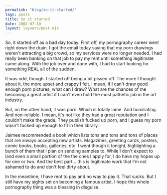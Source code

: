 ```yaml
---
permalink: "blog/so-it-started/"
tags: posts
title: So it started
date: 2002-07-10
layout: layouts/post.njk
---
```


So, it started off as a bad day today. First off, my pornography career went right down the drain. I got the email today saying that my porn drawings weren't attracting a big crowd, so my services were no longer needed. I had really been banking on that job to pay my rent until something legitimate came along. With the job over and done with, I had to start looking for something REAL all of the sudden.

It was odd, though. I started off being a bit pissed off. The more I thought about it, the more upset and crappy I felt. I mean, if I can't draw good enough porn pictures, what can I draw? What are the chances of me becoming a great artist if I can't even hold the most pathetic job in the art industry.

But, on the other hand, it was porn. Which is totally lame. And humiliating. And non-reliable. I mean, it's not like they had a great reputation and I couldn't make the grade. They publish fucked up porn, and I guess my porn wasn't fucked up enough to fit in their library.

Jaimee recommended a book which lists tons and tons and tons of places that are always accepting new artists. Magazines, greeting cards, posters, comic books, books, galleries, etc. I went though it tonight, highlighting a bunch of them that I plan on sending samples to. While I don't expect to land even a small portion of the the ones I apply for, I do have my hopes up for one or two. And the best part... this is legitimate work that I'm not ashamed to do and don't feel dirty about. 

In the meantime, I have rent to pay and no way to pay it. That sucks. But I still have my sights set on becoming a famous artist. I hope this whole pornography thing was a blessing in disguise.